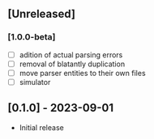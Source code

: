 
## [Unreleased]
### [1.0.0-beta]

- [ ] adition of actual parsing errors
- [ ] removal of blatantly duplication
- [ ] move parser entities to their own files
- [ ] simulator

## [0.1.0] - 2023-09-01

- Initial release
